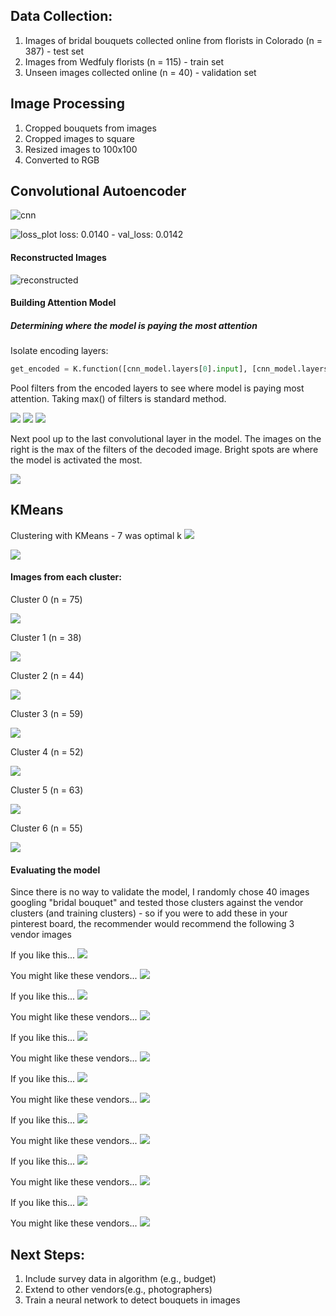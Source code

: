 ## Data Collection:
1. Images of bridal bouquets collected online from florists in Colorado (n = 387) - test set
2. Images from Wedfuly florists (n = 115) - train set
3. Unseen images collected online (n = 40) - validation set

## Image Processing
1. Cropped bouquets from images
2. Cropped images to square
3. Resized images to 100x100
4. Converted to RGB


## Convolutional Autoencoder

![cnn](https://github.com/michellesklee/wedfuly_recommender/blob/master/figures/model1.png)

![loss_plot](https://github.com/michellesklee/wedfuly_recommender/blob/master/figures/loss_plot.png)
loss: 0.0140 - val_loss: 0.0142

#### Reconstructed Images
![reconstructed](https://github.com/michellesklee/wedfuly_recommender/blob/master/figures/cnn_first_pass.png)

#### Building Attention Model
##### Determining where the model is paying the most attention

Isolate encoding layers:

```python
get_encoded = K.function([cnn_model.layers[0].input], [cnn_model.layers[5].output])
```

Pool filters from the encoded layers to see where model is paying most attention. Taking max() of filters is standard method.

![](https://github.com/michellesklee/wedfuly_recommender/blob/master/figures/encoded.png)
![](https://github.com/michellesklee/wedfuly_recommender/blob/master/figures/encoded2.png)
![](https://github.com/michellesklee/wedfuly_recommender/blob/master/figures/encoded3.png)

Next pool up to the last convolutional layer in the model. The images on the right is the max of the filters of the decoded image. Bright spots are where the model is activated the most.

![](https://github.com/michellesklee/wedfuly_recommender/blob/master/figures/plot_with_attention.png)

## KMeans
Clustering with KMeans - 7 was optimal k
![](https://github.com/michellesklee/wedfuly_recommender/blob/master/figures/elbow_plot.png)

![](https://github.com/michellesklee/wedfuly_recommender/blob/master/figures/cluster_hist.png)

#### Images from each cluster:

Cluster 0 (n = 75)

![](https://github.com/michellesklee/wedfuly_recommender/blob/master/figures/cluster0.png)

Cluster 1 (n = 38)

![](https://github.com/michellesklee/wedfuly_recommender/blob/master/figures/cluster1.png)

Cluster 2 (n = 44)

![](https://github.com/michellesklee/wedfuly_recommender/blob/master/figures/cluster2.png)

Cluster 3 (n = 59)

![](https://github.com/michellesklee/wedfuly_recommender/blob/master/figures/cluster3.png)

Cluster 4 (n = 52)

![](https://github.com/michellesklee/wedfuly_recommender/blob/master/figures/cluster4.png)

Cluster 5 (n = 63)

![](https://github.com/michellesklee/wedfuly_recommender/blob/master/figures/cluster5.png)

Cluster 6 (n = 55)

![](https://github.com/michellesklee/wedfuly_recommender/blob/master/figures/cluster6.png)

#### Evaluating the model
Since there is no way to validate the model, I randomly chose 40 images googling "bridal bouquet" and tested those clusters against the vendor clusters (and training clusters) - so if you were to add these in your pinterest board, the recommender would recommend the following 3 vendor images

If you like this...
![](https://github.com/michellesklee/wedfuly_recommender/blob/master/figures/valid_cluster0.png)

You might like these vendors...
![](https://github.com/michellesklee/wedfuly_recommender/blob/master/figures/test_cluster0.png)

If you like this...
![](https://github.com/michellesklee/wedfuly_recommender/blob/master/figures/valid_cluster1.png)

You might like these vendors...
![](https://github.com/michellesklee/wedfuly_recommender/blob/master/figures/test_cluster1.png)

If you like this...
![](https://github.com/michellesklee/wedfuly_recommender/blob/master/figures/valid_cluster2.png)

You might like these vendors...
![](https://github.com/michellesklee/wedfuly_recommender/blob/master/figures/test_cluster2.png)

If you like this...
![](https://github.com/michellesklee/wedfuly_recommender/blob/master/figures/valid_cluster3.png)

You might like these vendors...
![](https://github.com/michellesklee/wedfuly_recommender/blob/master/figures/test_cluster3.png)

If you like this...
![](https://github.com/michellesklee/wedfuly_recommender/blob/master/figures/valid_cluster4.png)

You might like these vendors...
![](https://github.com/michellesklee/wedfuly_recommender/blob/master/figures/test_cluster4.png)

If you like this...
![](https://github.com/michellesklee/wedfuly_recommender/blob/master/figures/valid_cluster5.png)

You might like these vendors...
![](https://github.com/michellesklee/wedfuly_recommender/blob/master/figures/test_cluster5.png)

If you like this...
![](https://github.com/michellesklee/wedfuly_recommender/blob/master/figures/valid_cluster5.png)

You might like these vendors...
![](https://github.com/michellesklee/wedfuly_recommender/blob/master/figures/valid_cluster6.png)

## Next Steps:
1. Include survey data in algorithm (e.g., budget)
2. Extend to other vendors(e.g., photographers)
3. Train a neural network to detect bouquets in images
